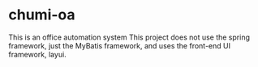 # chumi-oa
This is an office automation system
This project does not use the spring framework, just the MyBatis framework, and uses the front-end UI framework, layui.
